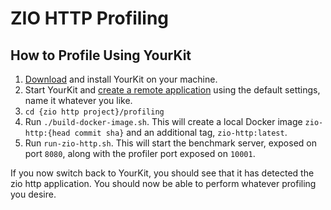 # ZIO HTTP Profiling

## How to Profile Using YourKit

1. [Download](https://www.yourkit.com/java/profiler/download/) and install YourKit on your machine.
2. Start YourKit and [create a remote application](https://www.yourkit.com/docs/java-profiler/2022.9/help/direct_connect.jsp) using the default settings, name it whatever you like.
3. `cd {zio http project}/profiling`
4. Run `./build-docker-image.sh`.  This will create a local Docker image `zio-http:{head commit sha}` and an additional tag, `zio-http:latest`.
5. Run `run-zio-http.sh`.  This will start the benchmark server, exposed on port `8080`, along with the profiler port exposed on `10001`.

If you now switch back to YourKit, you should see that it has detected the zio http application.  You should now be able to perform whatever profiling you desire.